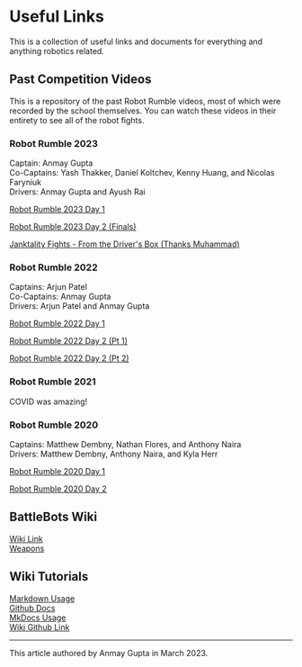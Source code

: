 # Useful Links 

This is a collection of useful links and documents for everything and anything robotics related.

## Past Competition Videos

This is a repository of the past Robot Rumble videos, most of which were recorded by the school themselves. You can watch these videos in their entirety to see all of the robot fights.

### Robot Rumble 2023 

Captain: Anmay Gupta  
Co-Captains: Yash Thakker, Daniel Koltchev, Kenny Huang, and Nicolas Faryniuk  
Drivers: Anmay Gupta and Ayush Rai   

[Robot Rumble 2023 Day 1](https://drive.google.com/file/d/1qZ-MCB_kS64V5KgnPUhRGCoY2i7MJLPo/view?usp=sharing)

[Robot Rumble 2023 Day 2 (Finals)](https://drive.google.com/file/d/1YVj7LqLsDL3kHH1B1qnv1isKAJPZ9H2u/view?usp=sharing)

[Janktality Fights - From the Driver's Box (Thanks Muhammad)](https://drive.google.com/drive/folders/1SI1nvBTYQHgOSNTqXGWVFm_KRjMuYwee?usp=share_link)

### Robot Rumble 2022

Captains: Arjun Patel  
Co-Captains: Anmay Gupta  
Drivers: Arjun Patel and Anmay Gupta  

[Robot Rumble 2022 Day 1](https://vimeo.com/680868500)

[Robot Rumble 2022 Day 2 (Pt 1)](https://vimeo.com/680874311)

[Robot Rumble 2022 Day 2 (Pt 2)](https://vimeo.com/682302370)

### Robot Rumble 2021

COVID was amazing!

### Robot Rumble 2020

Captains: Matthew Dembny, Nathan Flores, and Anthony Naira  
Drivers: Matthew Dembny, Anthony Naira, and Kyla Herr  

[Robot Rumble 2020 Day 1](https://vimeo.com/394454598)

[Robot Rumble 2020 Day 2](https://vimeo.com/394635561)

## BattleBots Wiki

[Wiki Link](https://battlebots.fandom.com/wiki/BattleBots_Wiki-Main_Page)  
[Weapons](https://battlebots.fandom.com/wiki/Category:Weapons)

## Wiki Tutorials

[Markdown Usage](https://www.markdownguide.org/)  
[Github Docs](https://docs.github.com/en/get-started)  
[MkDocs Usage](https://www.mkdocs.org/user-guide/writing-your-docs/)  
[Wiki Github Link](https://github.com/ConantRobotics/Wiki-V3)  

---
This article authored by Anmay Gupta in March 2023.
